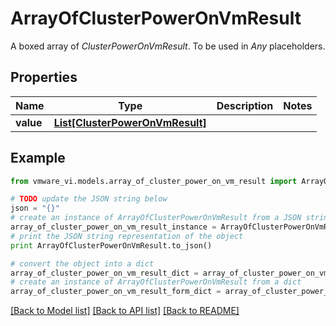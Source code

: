 # ArrayOfClusterPowerOnVmResult

A boxed array of *ClusterPowerOnVmResult*. To be used in *Any* placeholders. 

## Properties
Name | Type | Description | Notes
------------ | ------------- | ------------- | -------------
**value** | [**List[ClusterPowerOnVmResult]**](ClusterPowerOnVmResult.md) |  | 

## Example

```python
from vmware_vi.models.array_of_cluster_power_on_vm_result import ArrayOfClusterPowerOnVmResult

# TODO update the JSON string below
json = "{}"
# create an instance of ArrayOfClusterPowerOnVmResult from a JSON string
array_of_cluster_power_on_vm_result_instance = ArrayOfClusterPowerOnVmResult.from_json(json)
# print the JSON string representation of the object
print ArrayOfClusterPowerOnVmResult.to_json()

# convert the object into a dict
array_of_cluster_power_on_vm_result_dict = array_of_cluster_power_on_vm_result_instance.to_dict()
# create an instance of ArrayOfClusterPowerOnVmResult from a dict
array_of_cluster_power_on_vm_result_form_dict = array_of_cluster_power_on_vm_result.from_dict(array_of_cluster_power_on_vm_result_dict)
```
[[Back to Model list]](../README.md#documentation-for-models) [[Back to API list]](../README.md#documentation-for-api-endpoints) [[Back to README]](../README.md)


